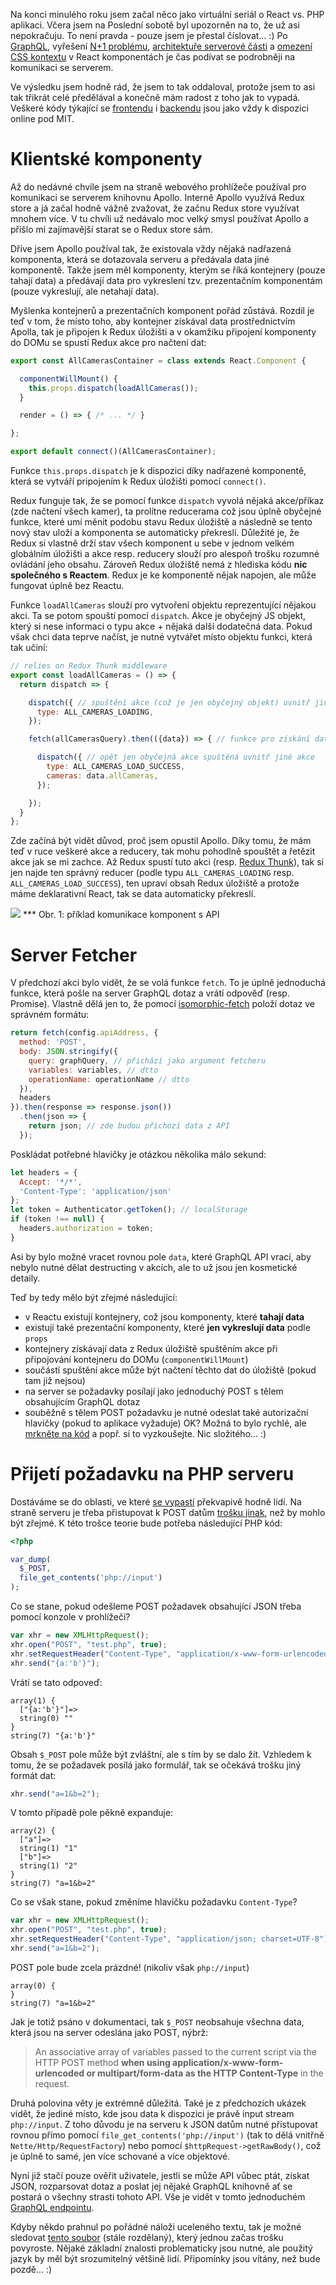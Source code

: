 Na konci minulého roku jsem začal něco jako virtuální seriál o React vs. PHP aplikaci. Včera jsem na Poslední sobotě byl upozorněn na to, že už asi nepokračuju. To není pravda - pouze jsem je přestal číslovat... :) Po [GraphQL](2-graphql), vyřešení [N+1 problému](reseni-n-1-problemu-v-graphql), [architektuře serverové části](hexagonalni-architektura) a [omezení CSS kontextu](jak-na-lokalni-css-pro-react) v React komponentách je čas podívat se podrobněji na komunikaci se serverem.

Ve výsledku jsem hodně rád, že jsem to tak oddaloval, protože jsem to asi tak třikrát celé předělával a konečně mám radost z toho jak to vypadá. Veškeré kódy týkající se [frontendu](https://github.com/adeira/connector-frontend) i [backendu](https://github.com/adeira/connector) jsou jako vždy k dispozici online pod MIT.

# Klientské komponenty

Až do nedávné chvíle jsem na straně webového prohlížeče používal pro komunikaci se serverem knihovnu Apollo. Interně Apollo využívá Redux store a já začal hodně vážně zvažovat, že začnu Redux store využívat mnohem více. V tu chvíli už nedávalo moc velký smysl používat Apollo a přišlo mi zajímavější starat se o Redux store sám.

Dříve jsem Apollo používal tak, že existovala vždy nějaká nadřazená komponenta, která se dotazovala serveru a předávala data jiné komponentě. Takže jsem měl komponenty, kterým se říká kontejnery (pouze tahají data) a předávají data pro vykreslení tzv. prezentačním komponentám (pouze vykreslují, ale netahají data).

Myšlenka kontejnerů a prezentačních komponent pořád zůstává. Rozdíl je teď v tom, že místo toho, aby kontejner získával data prostřednictvím Apolla, tak je připojen k Redux úložišti a v okamžiku připojení komponenty do DOMu se spustí Redux akce pro načtení dat:

```javascript
export const AllCamerasContainer = class extends React.Component {

  componentWillMount() {
    this.props.dispatch(loadAllCameras());
  }

  render = () => { /* ... */ }

};

export default connect()(AllCamerasContainer);
```

Funkce `this.props.dispatch` je k dispozici díky nadřazené komponentě, která se vytváří pripojením k Redux úložišti pomocí `connect()`.

Redux funguje tak, že se pomocí funkce `dispatch` vyvolá nějaká akce/příkaz (zde načtení všech kamer), ta prolítne reducerama což jsou úplně obyčejné funkce, které umí měnit podobu stavu Redux úložiště a následně se tento nový stav uloží a komponenta se automaticky překreslí. Důležité je, že Redux si vlastně drží stav všech komponent u sebe v jednom velkém globálním úložišti a akce resp. reducery slouží pro alespoň trošku rozumné ovládání jeho obsahu. Zároveň Redux úložiště nemá z hlediska kódu **nic společného s Reactem**. Redux je ke komponentě nějak napojen, ale může fungovat úplně bez Reactu.

Funkce `loadAllCameras` slouží pro vytvoření objektu reprezentující nějakou akci. Ta se potom spouští pomocí `dispatch`. Akce je obyčejný JS objekt, který si nese informaci o typu akce + nějaká další dodatečná data. Pokud však chci data teprve načíst, je nutné vytvářet místo objektu funkci, která tak učiní:

```javascript
// relies on Redux Thunk middleware
export const loadAllCameras = () => {
  return dispatch => {

    dispatch({ // spuštění akce (což je jen obyčejný objekt) uvnitř jiné akce
      type: ALL_CAMERAS_LOADING,
    });

    fetch(allCamerasQuery).then(({data}) => { // funkce pro získání dat (kvůli tomu je nutný Thunk)

      dispatch({ // opět jen obyčejná akce spuštěná uvnitř jiné akce
        type: ALL_CAMERAS_LOAD_SUCCESS,
        cameras: data.allCameras,
      });

    });
  }
};
```

Zde začíná být vidět důvod, proč jsem opustil Apollo. Díky tomu, že mám teď v ruce veškeré akce a reducery, tak mohu pohodlně spouštět a řetězit akce jak se mi zachce. Až Redux spustí tuto akci (resp. [Redux Thunk](https://github.com/gaearon/redux-thunk)), tak si jen najde ten správný reducer (podle typu `ALL_CAMERAS_LOADING` resp. `ALL_CAMERAS_LOAD_SUCCESS`), ten upraví obsah Redux úložiště a protože máme deklarativní React, tak se data automaticky překreslí.

![](753737db-6bc8-42cf-a46a-228ccba5283a/graphql-komunikace-crop.png) *** Obr. 1: příklad komunikace komponent s API

# Server Fetcher

V předchozí akci bylo vidět, že se volá funkce `fetch`. To je úplně jednoduchá funkce, která pošle na server GraphQL dotaz a vrátí odpověď (resp. Promise). Vlastně dělá jen to, že pomocí [isomorphic-fetch](https://github.com/matthew-andrews/isomorphic-fetch) položí dotaz ve správném formátu:

```javascript
return fetch(config.apiAddress, {
  method: 'POST',
  body: JSON.stringify({
    query: graphQuery, // přichází jako argument fetcheru
    variables: variables, // dtto
    operationName: operationName // dtto
  }),
  headers
}).then(response => response.json())
  .then(json => {
    return json; // zde budou příchozí data z API
  });
```

Poskládat potřebné hlavičky je otázkou několika málo sekund:

```javascript
let headers = {
  Accept: '*/*',
  'Content-Type': 'application/json'
};
let token = Authenticator.getToken(); // localStorage
if (token !== null) {
  headers.authorization = token;
}
```

Asi by bylo možné vracet rovnou pole `data`, které GraphQL API vrací, aby nebylo nutné dělat destructing v akcích, ale to už jsou jen kosmetické detaily.

Teď by tedy mělo být zřejmé následující:
- v Reactu existují kontejnery, což jsou komponenty, které **tahají data**
- existují také prezentační komponenty, které **jen vykreslují data** podle `props`
- kontejnery získávají data z Redux úložiště spuštěním akce při připojování kontejneru do DOMu (`componentWillMount`)
- součástí spuštění akce může být načtení těchto dat do úložiště (pokud tam již nejsou)
- na server se požadavky posílají jako jednoduchý POST s tělem obsahujícím GraphQL dotaz
- souběžně s tělem POST požadavku je nutné odeslat také autorizační hlavičky (pokud to aplikace vyžaduje)
OK? Možná to bylo rychlé, ale [mrkněte na kód](https://github.com/adeira/connector-frontend) a popř. si to vyzkoušejte. Nic složitého... :)

# Přijetí požadavku na PHP serveru

Dostáváme se do oblasti, ve které [se vypastí](https://forum.nette.org/cs/28370-data-z-post-request-body-reactjs-appka-se-po-ceste-do-php-ztrati) překvapivě hodně lidí. Na straně serveru je třeba přistupovat k POST datům [trošku jinak](https://github.com/adeira/connector/blob/c501227a4429dba493624ca9fa85745fb5f1839c/instances/Connector/Infrastructure/Delivery/Http/GraphqlEndpoint.php#L62), než by mohlo být zřejmé. K této trošce teorie bude potřeba následující PHP kód:

```php
<?php

var_dump(
  $_POST,
  file_get_contents('php://input')
);
```

Co se stane, pokud odešleme POST požadavek obsahující JSON třeba pomocí konzole v prohlížeči?

```javascript
var xhr = new XMLHttpRequest();
xhr.open("POST", "test.php", true);
xhr.setRequestHeader("Content-Type", "application/x-www-form-urlencoded; charset=UTF-8");
xhr.send("{a:'b'}");
```

Vrátí se tato odpoveď:

```
array(1) {
  ["{a:'b'}"]=>
  string(0) ""
}
string(7) "{a:'b'}"
```

Obsah `$_POST` pole může být zvláštní, ale s tím by se dalo žít. Vzhledem k tomu, že se požadavek posílá jako formulář, tak se očekává trošku jiný formát dat:

```javascript
xhr.send("a=1&b=2");
```

V tomto případě pole pěkně expanduje:

```
array(2) {
  ["a"]=>
  string(1) "1"
  ["b"]=>
  string(1) "2"
}
string(7) "a=1&b=2"
```

Co se však stane, pokud změníme hlavičku požadavku `Content-Type`?

```javascript
var xhr = new XMLHttpRequest();
xhr.open("POST", "test.php", true);
xhr.setRequestHeader("Content-Type", "application/json; charset=UTF-8");
xhr.send("a=1&b=2");
```

POST pole bude zcela prázdné! (nikoliv však `php://input`)

```
array(0) {
}
string(7) "a=1&b=2"
```

Jak je totiž psáno v dokumentaci, tak `$_POST` neobsahuje všechna data, která jsou na server odeslána jako POST, nýbrž:

> An associative array of variables passed to the current script via the HTTP POST method **when using application/x-www-form-urlencoded or multipart/form-data as the HTTP Content-Type** in the request.

Druhá polovina věty je extrémně důležitá. Také je z předchozích ukázek vidět, že jediné místo, kde jsou data k dispozici je právě input stream `php://input`. Z toho důvodu je na serveru k JSON datům nutné přistupovat rovnou přímo pomocí `file_get_contents('php://input')` (tak to dělá vnitřně `Nette/Http/RequestFactory`) nebo pomocí `$httpRequest->getRawBody()`, což je úplně to samé, jen více schované a více objektové.

Nyní již stačí pouze ověřit uživatele, jestli se může API vůbec ptát, získat JSON, rozparsovat dotaz a poslat jej nějaké GraphQL knihovně ať se postará o všechny strasti tohoto API. Vše je vidět v tomto jednoduchém [GraphQL endpointu](https://github.com/adeira/connector/blob/c501227a4429dba493624ca9fa85745fb5f1839c/instances/Connector/Infrastructure/Delivery/Http/GraphqlEndpoint.php).

Kdyby někdo prahnul po pořádné náloži uceleného textu, tak je možné sledovat [tento soubor](https://github.com/mrtnzlml/dp-latex/blob/master/main.pdf) (stále rozdělaný), který jednou začas trošku povyroste. Nějaké základní znalosti problematicky jsou nutné, ale použitý jazyk by měl být srozumitelný většině lidí. Připomínky jsou vítány, než bude pozdě... :)